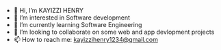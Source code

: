 - 👋 Hi, I’m KAYIZZI HENRY
- 👀 I’m interested in Software development
- 🌱 I’m currently learning Software Engineering
- 💞️ I’m looking to collaborate on some web and app devlopment projects
- 📫 How to reach me: <kayizzihenry1234@gmail.com>
  

<!---
AFRICA041/AFRICA041 is a ✨ special ✨ repository because its `README.md` (this file) appears on your GitHub profile.
You can click the Preview link to take a look at your changes.
--->
